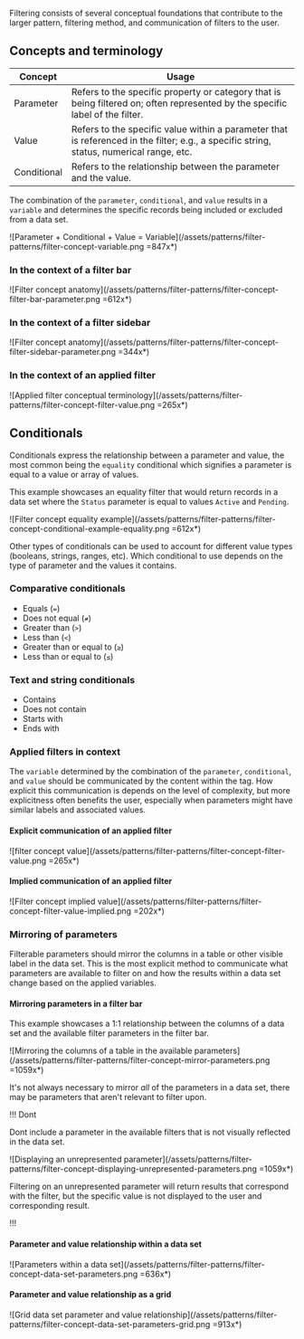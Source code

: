 Filtering consists of several conceptual foundations that contribute to the larger pattern, filtering method, and communication of filters to the user.

## Concepts and terminology

| Concept | Usage |
|---------|-------|
| Parameter | Refers to the specific property or category that is being filtered on; often represented by the specific label of the filter. |
| Value | Refers to the specific value within a parameter that is referenced in the filter; e.g., a specific string, status, numerical range, etc. |
| Conditional | Refers to the relationship between the parameter and the value. |

The combination of the `parameter`, `conditional`, and `value` results in a `variable` and determines the specific records being included or excluded from a data set.

![Parameter + Conditional + Value = Variable](/assets/patterns/filter-patterns/filter-concept-variable.png =847x*)

### In the context of a filter bar

![Filter concept anatomy](/assets/patterns/filter-patterns/filter-concept-filter-bar-parameter.png =612x*)

### In the context of a filter sidebar

![Filter concept anatomy](/assets/patterns/filter-patterns/filter-concept-filter-sidebar-parameter.png =344x*)

### In the context of an applied filter

![Applied filter conceptual terminology](/assets/patterns/filter-patterns/filter-concept-filter-value.png =265x*)

## Conditionals

Conditionals express the relationship between a parameter and value, the most common being the `equality` conditional which signifies a parameter is equal to a value or array of values.

This example showcases an equality filter that would return records in a data set where the `Status` parameter is equal to values `Active` and `Pending`.

![Filter concept equality example](/assets/patterns/filter-patterns/filter-concept-conditional-example-equality.png =612x*)

Other types of conditionals can be used to account for different value types (booleans, strings, ranges, etc). Which conditional to use depends on the type of parameter and the values it contains.

### Comparative conditionals

- Equals (`=`)
- Does not equal (`≠`)
- Greater than (`>`)
- Less than (`<`)
- Greater than or equal to (`≥`)
- Less than or equal to (`≤`)

### Text and string conditionals

- Contains
- Does not contain
- Starts with
- Ends with

### Applied filters in context

The `variable` determined by the combination of the `parameter`, `conditional`, and `value` should be communicated by the content within the tag. How explicit this communication is depends on the level of complexity, but more explicitness often benefits the user, especially when parameters might have similar labels and associated values.

#### Explicit communication of an applied filter

![filter concept value](/assets/patterns/filter-patterns/filter-concept-filter-value.png =265x*)

#### Implied communication of an applied filter

![Filter concept implied value](/assets/patterns/filter-patterns/filter-concept-filter-value-implied.png =202x*)

### Mirroring of parameters

Filterable parameters should mirror the columns in a table or other visible label in the data set. This is the most explicit method to communicate what parameters are available to filter on and how the results within a data set change based on the applied variables.

#### Mirroring parameters in a filter bar

This example showcases a 1:1 relationship between the columns of a data set and the available filter parameters in the filter bar.

![Mirroring the columns of a table in the available parameters](/assets/patterns/filter-patterns/filter-concept-mirror-parameters.png =1059x*)

It's not always necessary to mirror _all_ of the parameters in a data set, there may be parameters that aren't relevant to filter upon. 

!!! Dont

Dont include a parameter in the available filters that is not visually reflected in the data set.

![Displaying an unrepresented parameter](/assets/patterns/filter-patterns/filter-concept-displaying-unrepresented-parameters.png =1059x*)

Filtering on an unrepresented parameter will return results that correspond with the filter, but the specific value is not displayed to the user and corresponding result.

!!!

#### Parameter and value relationship within a data set

![Parameters within a data set](/assets/patterns/filter-patterns/filter-concept-data-set-parameters.png =636x*)

#### Parameter and value relationship as a grid

![Grid data set parameter and value relationship](/assets/patterns/filter-patterns/filter-concept-data-set-parameters-grid.png =913x*)

